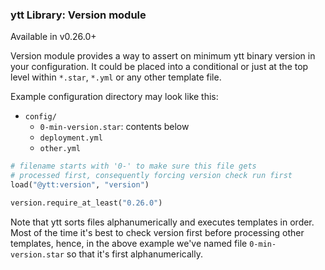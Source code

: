 ### ytt Library: Version module

Available in v0.26.0+

Version module provides a way to assert on minimum ytt binary version in your configuration. It could be placed into a conditional or just at the top level within `*.star`, `*.yml` or any other template file.

Example configuration directory may look like this:

- `config/`
  - `0-min-version.star`: contents below
  - `deployment.yml`
  - `other.yml`

```python
# filename starts with '0-' to make sure this file gets
# processed first, consequently forcing version check run first
load("@ytt:version", "version")

version.require_at_least("0.26.0")
```

Note that ytt sorts files alphanumerically and executes templates in order. Most of the time it's best to check version first before processing other templates, hence, in the above example we've named file `0-min-version.star` so that it's first alphanumerically.
